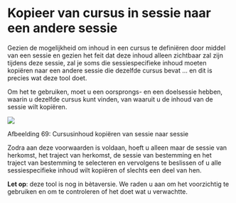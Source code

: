 # Kopieer van cursus in sessie naar een andere sessie

Gezien de mogelijkheid om inhoud in een cursus te definiëren door middel van een sessie en gezien het feit dat deze inhoud alleen zichtbaar zal zijn tijdens deze sessie, zal je soms die sessiespecifieke inhoud moeten kopiëren naar een andere sessie die dezelfde cursus bevat ... en dit is precies wat deze tool doet.

Om het te gebruiken, moet u een oorsprongs- en een doelsessie hebben, waarin u dezelfde cursus kunt vinden, van waaruit u de inhoud van de sessie wilt kopiëren.

![](../../.gitbook/assets/graficos84%20%281%29.png)

Afbeelding 69: Cursusinhoud kopiëren van sessie naar sessie

Zodra aan deze voorwaarden is voldaan, hoeft u alleen maar de sessie van herkomst, het traject van herkomst, de sessie van bestemming en het traject van bestemming te selecteren en vervolgens te beslissen of u alle sessiespecifieke inhoud wilt kopiëren of slechts een deel van hen.

**Let op**: deze tool is nog in bètaversie. We raden u aan om het voorzichtig te gebruiken en om te controleren of het doet wat u verwachtte.
